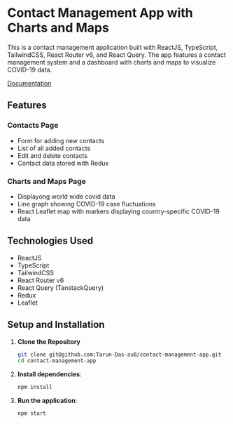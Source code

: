 # Contact Management App with Charts and Maps

This is a contact management application built with ReactJS, TypeScript, TailwindCSS, React Router v6, and React Query. The app features a contact management system and a dashboard with charts and maps to visualize COVID-19 data.

<a href="https://docs.google.com/document/d/1V60I7yAzEDUhiANOv1Wa6K178ZZbhP-9LDiY8igwLNc/edit?usp=sharing" target="blank">Documentation</a>

## Features

### Contacts Page

- Form for adding new contacts
- List of all added contacts
- Edit and delete contacts
- Contact data stored with Redux

### Charts and Maps Page

- Displayong world wide covid data
- Line graph showing COVID-19 case fluctuations
- React Leaflet map with markers displaying country-specific COVID-19 data

## Technologies Used

- ReactJS
- TypeScript
- TailwindCSS
- React Router v6
- React Query (TanstackQuery)
- Redux
- Leaflet

## Setup and Installation

1. **Clone the Repository**

   ```bash
   git clone git@github.com:Tarun-Das-au8/contact-management-app.git
   cd contact-management-app
   ```

2. **Install dependencies**:

   ```bash
   npm install

   ```

3. **Run the application**:

   ```bash
   npm start
   ```
